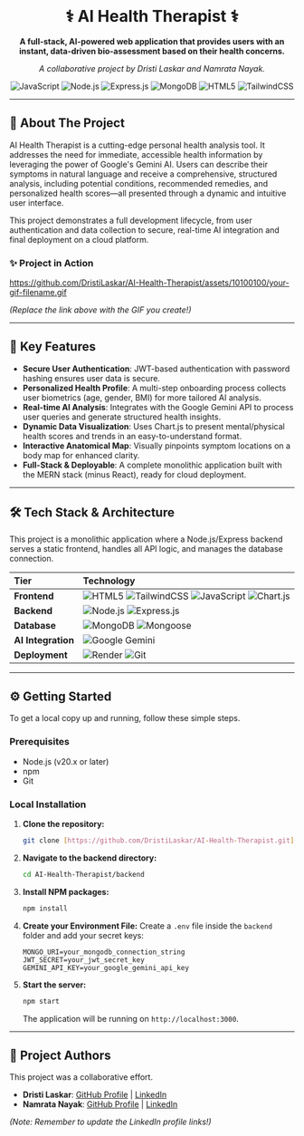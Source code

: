 <div align="center">
  <br/>
  <h1>⚕️ AI Health Therapist ⚕️</h1>
  <p>
    <b>A full-stack, AI-powered web application that provides users with an instant, data-driven bio-assessment based on their health concerns.</b>
  </p>
  <p>
    <i>A collaborative project by Dristi Laskar and Namrata Nayak.</i>
  </p>
  
  ![JavaScript](https://img.shields.io/badge/JavaScript-ES6-F7DF1E?style=for-the-badge&logo=javascript)
  ![Node.js](https://img.shields.io/badge/Node.js-20.x-339933?style=for-the-badge&logo=node.js)
  ![Express.js](https://img.shields.io/badge/Express-4.x-000000?style=for-the-badge&logo=express)
  ![MongoDB](https://img.shields.io/badge/MongoDB-7.x-47A248?style=for-the-badge&logo=mongodb)
  ![HTML5](https://img.shields.io/badge/HTML5-E34F26?style=for-the-badge&logo=html5)
  ![TailwindCSS](https://img.shields.io/badge/Tailwind_CSS-38B2AC?style=for-the-badge&logo=tailwind-css)

</div>

---

## 🌟 About The Project

AI Health Therapist is a cutting-edge personal health analysis tool. It addresses the need for immediate, accessible health information by leveraging the power of Google's Gemini AI. Users can describe their symptoms in natural language and receive a comprehensive, structured analysis, including potential conditions, recommended remedies, and personalized health scores—all presented through a dynamic and intuitive user interface.

This project demonstrates a full development lifecycle, from user authentication and data collection to secure, real-time AI integration and final deployment on a cloud platform.

### ✨ Project in Action

https://github.com/DristiLaskar/AI-Health-Therapist/assets/10100100/your-gif-filename.gif

*(Replace the link above with the GIF you create!)*

---

## 🚀 Key Features

* **Secure User Authentication**: JWT-based authentication with password hashing ensures user data is secure.
* **Personalized Health Profile**: A multi-step onboarding process collects user biometrics (age, gender, BMI) for more tailored AI analysis.
* **Real-time AI Analysis**: Integrates with the Google Gemini API to process user queries and generate structured health insights.
* **Dynamic Data Visualization**: Uses Chart.js to present mental/physical health scores and trends in an easy-to-understand format.
* **Interactive Anatomical Map**: Visually pinpoints symptom locations on a body map for enhanced clarity.
* **Full-Stack & Deployable**: A complete monolithic application built with the MERN stack (minus React), ready for cloud deployment.

---

## 🛠️ Tech Stack & Architecture

This project is a monolithic application where a Node.js/Express backend serves a static frontend, handles all API logic, and manages the database connection.

| Tier | Technology |
| :--- | :--- |
| **Frontend** | ![HTML5](https://img.shields.io/badge/HTML5-E34F26?style=flat-square&logo=html5) ![TailwindCSS](https://img.shields.io/badge/Tailwind_CSS-38B2AC?style=flat-square&logo=tailwind-css) ![JavaScript](https://img.shields.io/badge/JavaScript-F7DF1E?style=flat-square&logo=javascript) ![Chart.js](https://img.shields.io/badge/Chart.js-FF6384?style=flat-square&logo=chart.js) |
| **Backend** | ![Node.js](https://img.shields.io/badge/Node.js-339933?style=flat-square&logo=node.js) ![Express.js](https://img.shields.io/badge/Express-000000?style=flat-square&logo=express) |
| **Database** | ![MongoDB](https://img.shields.io/badge/MongoDB-47A248?style=flat-square&logo=mongodb) ![Mongoose](https://img.shields.io/badge/Mongoose-880000?style=flat-square) |
| **AI Integration**| ![Google Gemini](https://img.shields.io/badge/Google_Gemini-4285F4?style=flat-square&logo=google) |
| **Deployment** | ![Render](https://img.shields.io/badge/Render-4A90E2?style=flat-square&logo=render) ![Git](https://img.shields.io/badge/Git-F05032?style=flat-square&logo=git) |

---

## ⚙️ Getting Started

To get a local copy up and running, follow these simple steps.

### Prerequisites

* Node.js (v20.x or later)
* npm
* Git

### Local Installation

1.  **Clone the repository:**
    ```bash
    git clone [https://github.com/DristiLaskar/AI-Health-Therapist.git](https://github.com/DristiLaskar/AI-Health-Therapist.git)
    ```

2.  **Navigate to the backend directory:**
    ```bash
    cd AI-Health-Therapist/backend
    ```

3.  **Install NPM packages:**
    ```bash
    npm install
    ```

4.  **Create your Environment File:**
    Create a `.env` file inside the `backend` folder and add your secret keys:
    ```env
    MONGO_URI=your_mongodb_connection_string
    JWT_SECRET=your_jwt_secret_key
    GEMINI_API_KEY=your_google_gemini_api_key
    ```

5.  **Start the server:**
    ```bash
    npm start
    ```
    The application will be running on `http://localhost:3000`.

---

## 👥 Project Authors

This project was a collaborative effort.

* **Dristi Laskar**: [GitHub Profile](https://github.com/DristiLaskar) | [LinkedIn](https://www.linkedin.com/in/your-username/)
* **Namrata Nayak**: [GitHub Profile](https://github.com/NamrataNayak) | [LinkedIn](https://www.linkedin.com/in/her-username/)

*(Note: Remember to update the LinkedIn profile links!)*
